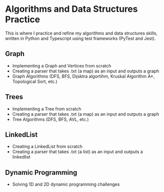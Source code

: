 # Algorithms and Data Structures Practice

This is where I practice and refine my algorithms and data structures skills, written in Python and Typescript
using test frameworks (PyTest and Jest).

## Graph

- Implementing a Graph and Vertices from scratch
- Creating a parser that takes .txt (a map) as an input and outputs a graph
- Graph Algorithms (DFS, BFS, Dijsktra algortihm, Kruskal Algorithm A\*, Topological Sort, etc.)

## Trees

- Implementing a Tree from scratch
- Creating a parser that takes .txt (a map) as an input and outputs a graph
- Tree Algorithms (DFS, BFS, AVL, etc.)

## LinkedList

- Creating a LinkedList from scratch
- Creating a parser that takes .txt (a list) as an input and outputs a linkedlist

## Dynamic Programming

- Solving 1D and 2D dynamic programming challenges
